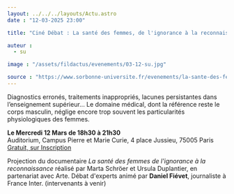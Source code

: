 ```yaml
---
layout: ../../../layouts/Actu.astro
date : "12-03-2025 23:00"

title: "Ciné Débat : La santé des femmes, de l'ignorance à la reconnaissance"

auteur :
  - su

image : "/assets/fildactus/evenements/03-12-su.jpg"

source : "https://www.sorbonne-universite.fr/evenements/la-sante-des-femmes-de-lignorance-la-reconnaissance"
---
```


Diagnostics erronés, traitements inappropriés, lacunes persistantes dans l’enseignement supérieur... Le domaine médical, dont la référence reste le corps masculin, néglige encore trop souvent les particularités physiologiques des femmes.

__Le Mercredi 12 Mars de 18h30 à 21h30__  
Auditorium, Campus Pierre et Marie Curie, 4 place Jussieu, 75005 Paris  
[Gratuit, sur Inscription](https://www.helloasso.com/associations/sorbonne-universite-science-culture-societe/evenements/cine-debat-la-sante-des-femmes-de-l-ignorance-a-la-reconnaissance)

Projection du documentaire *La santé des femmes de l'ignorance à la reconnaissance* réalisé par Marta Schröer et Ursula Duplantier, en partenariat avec Arte. Débat d'experts animé par __Daniel Fiévet__, journaliste à France Inter. (intervenants à venir)
